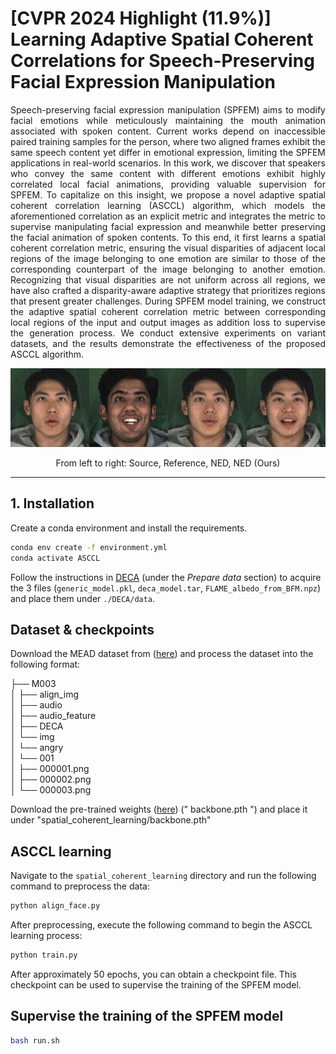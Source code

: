 # [CVPR 2024 Highlight (11.9%)] Learning Adaptive Spatial Coherent Correlations for Speech-Preserving Facial Expression Manipulation

<div style="text-align: justify;">

Speech-preserving facial expression manipulation (SPFEM) aims to modify facial emotions while meticulously maintaining the mouth animation associated with spoken content. Current works depend on inaccessible paired training samples for the person, where two aligned frames exhibit the same speech content yet differ in emotional expression, limiting the SPFEM applications in real-world scenarios. In this work, we discover that speakers who convey the same content with different emotions exhibit highly correlated local facial animations, providing valuable supervision for SPFEM. To capitalize on this insight, we propose a novel adaptive spatial coherent correlation learning (ASCCL) algorithm, which models the aforementioned correlation as an explicit metric and integrates the metric to supervise manipulating facial expression and meanwhile better preserving the facial animation of spoken contents. To this end, it first learns a spatial coherent correlation metric, ensuring the visual disparities of adjacent local regions of the image belonging to one emotion are similar to those of the corresponding counterpart of the image belonging to another emotion. Recognizing that visual disparities are not uniform across all regions, we have also crafted a disparity-aware adaptive strategy that prioritizes regions that present greater challenges. During SPFEM model training, we construct the adaptive spatial coherent correlation metric between corresponding local regions of the input and output images as addition loss to supervise the generation process. We conduct extensive experiments on variant datasets, and the results demonstrate the effectiveness of the proposed ASCCL algorithm.

</div>


<div align="center">
    <img src="https://raw.githubusercontent.com/jianmanlincjx/ASCCL/main/output.gif" alt="Demo">
    <p>From left to right: Source, Reference, NED, NED (Ours)</p>
</div>


---

## 1. Installation

Create a conda environment and install the requirements.

```bash
conda env create -f environment.yml
conda activate ASCCL
```
Follow the instructions in [DECA](https://github.com/yfeng95/DECA) (under the *Prepare data* section) to acquire the 3 files (`generic_model.pkl`, `deca_model.tar`, `FLAME_albedo_from_BFM.npz`) and place them under `./DECA/data`.

## Dataset & checkpoints
Download the MEAD dataset from ([here](https://wywu.github.io/projects/MEAD/MEAD.html)) and process the dataset into the following format:

├── M003  
│   ├── align_img  
│   ├── audio  
│   ├── audio_feature  
│   ├── DECA  
│   └── img  
│       └── angry  
│           └── 001  
│                ├── 000001.png  
│                ├── 000002.png  
│                └── 000003.png


Download the pre-trained weights ([here](https://drive.google.com/file/d/1W_qa9xxXTCXo_44PX_oRDLlJQ3F8uXJk/view?usp=sharing)) (" backbone.pth ") and place it under "spatial_coherent_learning/backbone.pth"

## ASCCL learning
Navigate to the `spatial_coherent_learning` directory and run the following command to preprocess the data:

```bash
python align_face.py
```
After preprocessing, execute the following command to begin the ASCCL learning process:
```bash
python train.py
```
After approximately 50 epochs, you can obtain a checkpoint file. This checkpoint can be used to supervise the training of the SPFEM model.

## Supervise the training of the SPFEM model
```bash
bash run.sh
```
